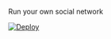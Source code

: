 Run your own social network

[![Deploy](https://www.herokucdn.com/deploy/button.svg)](https://heroku.com/deploy?env[HOME_PAGE_MESSAGE]=helloworld)

